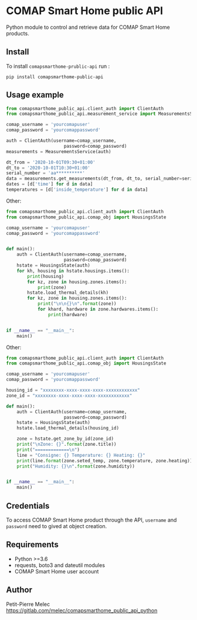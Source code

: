 # COMAP Smart Home public API

Python module to control and retrieve data for COMAP Smart Home products.

## Install

To install `comapsmarthome-prublic-api` run :

    pip install comapsmarthome-public-api
## Usage example

```python
from comapsmarthome_public_api.client_auth import ClientAuth
from comapsmarthome_public_api.measurement_service import MeasurementsService

comap_username = 'yourcomapuser'
comap_password = 'yourcomappassword'

auth = ClientAuth(username=comap_username,
                      password=comap_password)
measurements = MeasurementsService(auth)

dt_from = '2020-10-01T09:30+01:00'
dt_to = '2020-10-01T10:30+01:00'
serial_number = 'aa**********'
data = measurements.get_measurements(dt_from, dt_to, serial_number=serial_number, measurements=['inside_temperature'])
dates = [d['time'] for d in data]
temperatures = [d['inside_temperature'] for d in data]
```
Other:
```python
from comapsmarthome_public_api.client_auth import ClientAuth
from comapsmarthome_public_api.comap_obj import HousingsState

comap_username = 'yourcomapuser'
comap_password = 'yourcomappassword'


def main():
    auth = ClientAuth(username=comap_username,
                      password=comap_password)
    hstate = HousingsState(auth)
    for kh, housing in hstate.housings.items():
        print(housing)
        for kz, zone in housing.zones.items():
            print(zone)
        hstate.load_thermal_details(kh)
        for kz, zone in housing.zones.items():
            print("\n\n{}\n".format(zone))
            for khard, hardware in zone.hardwares.items():
                print(hardware)


if __name__ == "__main__":
    main()
```
Other:
```python
from comapsmarthome_public_api.client_auth import ClientAuth
from comapsmarthome_public_api.comap_obj import HousingsState

comap_username = 'yourcomapuser'
comap_password = 'yourcomappassword'

housing_id = "xxxxxxxx-xxxx-xxxx-xxxx-xxxxxxxxxxxx"
zone_id = "xxxxxxxx-xxxx-xxxx-xxxx-xxxxxxxxxxxx"

def main():
    auth = ClientAuth(username=comap_username,
                      password=comap_password)
    hstate = HousingsState(auth)
    hstate.load_thermal_details(housing_id)

    zone = hstate.get_zone_by_id(zone_id)
    print("\nZone: {}".format(zone.title))
    print("=============\n")
    line = "Consigne: {} Temperature: {} Heating: {}"
    print(line.format(zone.seted_temp, zone.temperature, zone.heating))
    print("Humidity: {}\n".format(zone.humidity))


if __name__ == "__main__":
    main()
```
## Credentials

To access COMAP Smart Home product through the API, `username` and `password` need to gived at object creation.

## Requirements

- Python >=3.6
- requests, boto3 and dateutil modules
- COMAP Smart Home user account

## Author
Petit-Pierre Melec
https://gitlab.com/melec/comapsmarthome_public_api_python